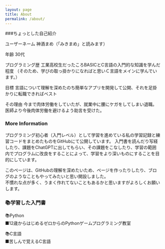```yaml
---
layout: page
title: About
permalink: /about/
---
```


###ちょっとした自己紹介

ユーザーネーム
神酒まめ（「みきまめ」と読みます）

年齢
30代

プログラミング歴
工業高校生だったころBASICとC言語の入門的な知識を学んだ程度
（そのため、学びの取っ掛かりになればと思いＣ言語をメインに学んでいます。）

目標
言語について理解を深めたのち簡単なアプリを開発して公開、それを足掛かりに転職できればベスト

その理由
今まで肉体労働をしていたが、就業中に腰にケガをしてしまい退職。
医師より今後肉体労働を避けるよう助言を受けた。


### More Information

プログラミング初心者（入門レベル）として学習を進めている私の学習記録と練習コードをまとめたものをGitHubにて公開しています。
入門書を読んだり写経したり、課題をChatGPTに出してもらい、その課題をこなしたり、学習の範囲内でプログラムに改良をすることによって、学習をより深いものにすることを目的にしています。

このページは、GitHubの理解を深めたいため、ページを作ったりしたり、ブログのようなこともやってみたいと思い開設しました。  
不慣れな点が多く、うまく作れてないこともあるかと思いますがよろしくお願いします。

### 📚学習した入門書

📚Python  
■12歳からはじめるゼロからのPythonゲームプログラミング教室

📚C言語  
■苦しんで覚えるC言語
